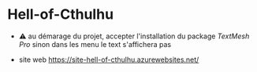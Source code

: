 # Hell-of-Cthulhu

* ⚠ au démarage du projet, accepter l'installation du package *TextMesh Pro* sinon dans les menu le text s'affichera pas

* site web https://site-hell-of-cthulhu.azurewebsites.net/